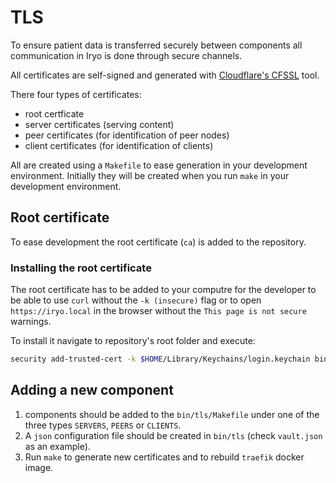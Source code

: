 # TLS

To ensure patient data is transferred securely between components all communication in Iryo is done through secure channels.

All certificates are self-signed and generated with [Cloudflare's CFSSL](https://github.com/cloudflare/cfssl) tool.

There four types of certificates:

* root certficate
* server certificates (serving content)
* peer certificates (for identification of peer nodes)
* client certificates (for identification of clients)

All are created using a `Makefile` to ease generation in your development environment. Initially they will be created when you run `make` in your development environment. 

## Root certificate

To ease development the root certificate (`ca`) is added to the repository.

### Installing the root certificate

The root certificate has to be added to your computre for the developer to be able to use `curl` without the `-k (insecure)` flag or to open `https://iryo.local` in the browser without the `This page is not secure` warnings.

To install it navigate to repository's root folder and execute:

```bash
security add-trusted-cert -k $HOME/Library/Keychains/login.keychain bin/tls/ca.pem
```

## Adding a new component

1. components should be added to the `bin/tls/Makefile` under one of the three types `SERVERS`, `PEERS` or `CLIENTS`.
2. A `json` configuration file should be created in `bin/tls` (check `vault.json` as an example).
3. Run `make` to generate new certificates and to rebuild `traefik` docker image.